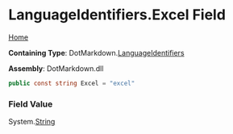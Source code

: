 <a name="_top"></a>

# LanguageIdentifiers\.Excel Field

[Home](../../../README.md#_top)

**Containing Type**: DotMarkdown\.[LanguageIdentifiers](../README.md#_top)

**Assembly**: DotMarkdown\.dll

```csharp
public const string Excel = "excel"
```

### Field Value

System\.[String](https://docs.microsoft.com/en-us/dotnet/api/system.string)